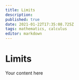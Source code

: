 ```yaml
---
title: Limits
description: 
published: true
date: 2021-01-22T17:35:08.725Z
tags: mathematics, calculus
editor: markdown
---
```


# Limits
Your content here